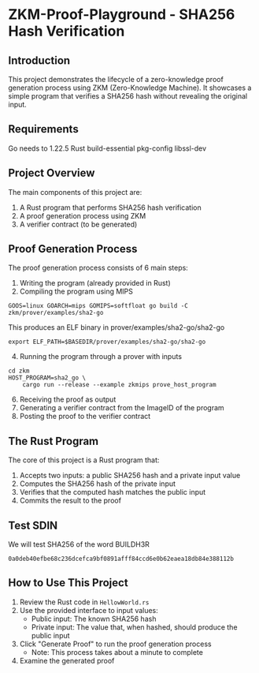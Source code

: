 # ZKM-Proof-Playground - SHA256 Hash Verification

## Introduction

This project demonstrates the lifecycle of a zero-knowledge proof generation process using ZKM (Zero-Knowledge Machine). It showcases a simple program that verifies a SHA256 hash without revealing the original input.

## Requirements
Go needs to 1.22.5
Rust
build-essential
pkg-config
libssl-dev

## Project Overview

The main components of this project are:

1. A Rust program that performs SHA256 hash verification
2. A proof generation process using ZKM
3. A verifier contract (to be generated)

## Proof Generation Process

The proof generation process consists of 6 main steps:

1. Writing the program (already provided in Rust)
2. Compiling the program using MIPS
```
GOOS=linux GOARCH=mips GOMIPS=softfloat go build -C zkm/prover/examples/sha2-go
```
This produces an ELF binary in prover/examples/sha2-go/sha2-go
```
export ELF_PATH=$BASEDIR/prover/examples/sha2-go/sha2-go
```
   
4. Running the program through a prover with inputs
```
cd zkm
HOST_PROGRAM=sha2_go \
    cargo run --release --example zkmips prove_host_program
```
6. Receiving the proof as output
7. Generating a verifier contract from the ImageID of the program
8. Posting the proof to the verifier contract

## The Rust Program

The core of this project is a Rust program that:

1. Accepts two inputs: a public SHA256 hash and a private input value
2. Computes the SHA256 hash of the private input
3. Verifies that the computed hash matches the public input
4. Commits the result to the proof

## Test SDIN
We will test SHA256 of the word BUILDH3R
```
0a0deb40efbe68c236dcefca9bf0891afff84ccd6e0b62eaea18db84e388112b
```

## How to Use This Project

1. Review the Rust code in `HellowWorld.rs`
2. Use the provided interface to input values:
   - Public input: The known SHA256 hash
   - Private input: The value that, when hashed, should produce the public input
3. Click "Generate Proof" to run the proof generation process
   - Note: This process takes about a minute to complete
4. Examine the generated proof


